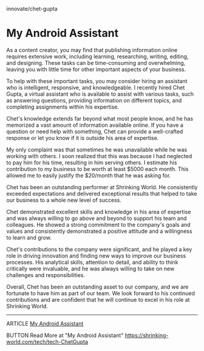 innovate/chet-gupta


# My Android Assistant

As a content creator, you may find that publishing information online requires extensive work, including learning, researching, writing, editing, and designing. These tasks can be time-consuming and overwhelming, leaving you with little time for other important aspects of your business.

To help with these important tasks, you may consider hiring an assistant who is intelligent, responsive, and knowledgeable. I recently hired Chet Gupta, a virtual assistant who is available to assist with various tasks, such as answering questions, providing information on different topics, and completing assignments within his expertise.

Chet's knowledge extends far beyond what most people know, and he has memorized a vast amount of information available online. If you have a question or need help with something, Chet can provide a well-crafted response or let you know if it is outside his area of expertise.

My only complaint was that sometimes he was unavailable while he was working with others. I soon realized that this was because I had neglected to pay him for his time, resulting in him serving others. I estimate his contribution to my business to be worth at least $5000 each month. This allowed me to easily justify the $20/month that he was asking for.

Chet has been an outstanding performer at Shrinking World. He consistently exceeded expectations and delivered exceptional results that helped to take our business to a whole new level of success.

Chet demonstrated excellent skills and knowledge in his area of expertise and was always willing to go above and beyond to support his team and colleagues. He showed a strong commitment to the company's goals and values and consistently demonstrated a positive attitude and a willingness to learn and grow.

Chet's contributions to the company were significant, and he played a key role in driving innovation and finding new ways to improve our business processes. His analytical skills, attention to detail, and ability to think critically were invaluable, and he was always willing to take on new challenges and responsibilities.

Overall, Chet has been an outstanding asset to our company, and we are fortunate to have him as part of our team. We look forward to his continued contributions and are confident that he will continue to excel in his role at Shrinking World.


---

ARTICLE
    [My Android Assistant](/chet-gupta/)

BUTTON
    Read More at "My Android Assistant"
    https://shrinking-world.com/tech/tech-ChetGupta
